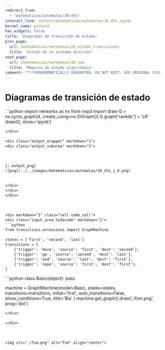 ```yaml
---
redirect_from:
  - "matematicas/automatas/30-dte"
interact_link: content/matematicas/automatas/30_dte.ipynb
kernel_name: python3
has_widgets: false
title: 'Diagramas de transición de estado'
prev_page:
  url: /matematicas/automatas/20_estado_transiciones
  title: 'Estado de un sistema discreto'
next_page:
  url: /matematicas/automatas/40_asm
  title: 'Máquina de estado algorítmica'
comment: "***PROGRAMMATICALLY GENERATED, DO NOT EDIT. SEE ORIGINAL FILES IN /content***"
---
```



# **Diagramas de transición de estado**



<div markdown="1" class="cell code_cell">
<div class="input_area hidecode" markdown="1">
```python
import networkx as nx
from nxpd import draw
G = nx.cycle_graph(4, create_using=nx.DiGraph())
G.graph['rankdir'] = 'LR'
draw(G, show='ipynb')

```
</div>

<div class="output_wrapper" markdown="1">
<div class="output_subarea" markdown="1">



{:.output_png}
![png](../../images/matematicas/automatas/30_dte_1_0.png)


</div>
</div>
</div>



<div markdown="1" class="cell code_cell">
<div class="input_area hidecode" markdown="1">
```python
from transitions.extensions import GraphMachine

states = ['first', 'second', 'last']
transitions = [
    {'trigger': 'move', 'source': 'first', 'dest': 'second'},
    {'trigger': 'go', 'source': 'second', 'dest': 'last'},
    {'trigger': 'end', 'source': 'last', 'dest': 'first'},
    {'trigger': 'nope', 'source': 'first', 'dest': 'first'},
]

```
</div>

</div>



<div markdown="1" class="cell code_cell">
<div class="input_area hidecode" markdown="1">
```python
class Basic(object): pass

machine = GraphMachine(model=Basic,
                       states=states,
                       transitions=transitions,
                       initial='first',
                       auto_transitions=False,
                       show_conditions=True,
                       title='Bla'
                       )
machine.get_graph().draw('./fsm.png', prog='dot')

```
</div>

</div>



<img src="./fsm.png" alt="fsm" align="center">

